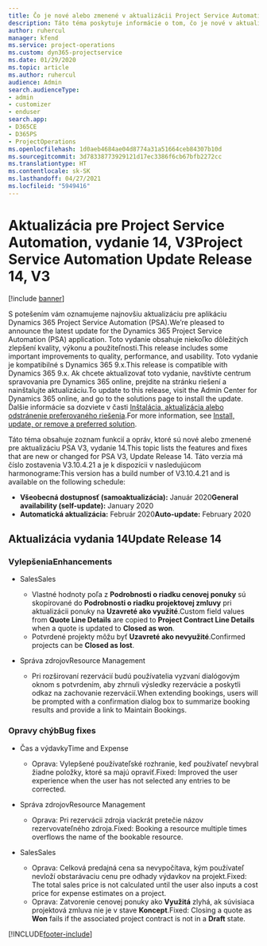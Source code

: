 ```yaml
---
title: Čo je nové alebo zmenené v aktualizácii Project Service Automation, vydanie 14, V3
description: Táto téma poskytuje informácie o tom, čo je nové v aktualizácii Project Service Automation, vydanie 14, V3.
author: ruhercul
manager: kfend
ms.service: project-operations
ms.custom: dyn365-projectservice
ms.date: 01/29/2020
ms.topic: article
ms.author: ruhercul
audience: Admin
search.audienceType:
- admin
- customizer
- enduser
search.app:
- D365CE
- D365PS
- ProjectOperations
ms.openlocfilehash: 1d0aeb4684ae04d8774a31a51664ceb84307b10d
ms.sourcegitcommit: 3d78338773929121d17ec3386f6cb67bfb2272cc
ms.translationtype: HT
ms.contentlocale: sk-SK
ms.lasthandoff: 04/27/2021
ms.locfileid: "5949416"
---
```

# <a name="project-service-automation-update-release-14-v3"></a><span data-ttu-id="66075-103">Aktualizácia pre Project Service Automation, vydanie 14, V3</span><span class="sxs-lookup"><span data-stu-id="66075-103">Project Service Automation Update Release 14, V3</span></span>

[!include [banner](../includes/psa-now-project-operations.md)]

<span data-ttu-id="66075-104">S potešením vám oznamujeme najnovšiu aktualizáciu pre aplikáciu Dynamics 365 Project Service Automation (PSA).</span><span class="sxs-lookup"><span data-stu-id="66075-104">We’re pleased to announce the latest update for the Dynamics 365 Project Service Automation (PSA) application.</span></span> <span data-ttu-id="66075-105">Toto vydanie obsahuje niekoľko dôležitých zlepšení kvality, výkonu a použiteľnosti.</span><span class="sxs-lookup"><span data-stu-id="66075-105">This release includes some important improvements to quality, performance, and usability.</span></span> <span data-ttu-id="66075-106">Toto vydanie je kompatibilné s Dynamics 365 9.x.</span><span class="sxs-lookup"><span data-stu-id="66075-106">This release is compatible with Dynamics 365 9.x.</span></span> <span data-ttu-id="66075-107">Ak chcete aktualizovať toto vydanie, navštívte centrum spravovania pre Dynamics 365 online, prejdite na stránku riešení a nainštalujte aktualizáciu.</span><span class="sxs-lookup"><span data-stu-id="66075-107">To update to this release, visit the Admin Center for Dynamics 365 online, and go to the solutions page to install the update.</span></span> <span data-ttu-id="66075-108">Ďalšie informácie sa dozviete v časti [Inštalácia, aktualizácia alebo odstránenie preferovaného riešenia](/power-platform/admin/install-remove-preferred-solution).</span><span class="sxs-lookup"><span data-stu-id="66075-108">For more information, see [Install, update, or remove a preferred solution](/power-platform/admin/install-remove-preferred-solution).</span></span>

<span data-ttu-id="66075-109">Táto téma obsahuje zoznam funkcií a opráv, ktoré sú nové alebo zmenené pre aktualizáciu PSA V3, vydanie 14.</span><span class="sxs-lookup"><span data-stu-id="66075-109">This topic lists the features and fixes that are new or changed for PSA V3, Update Release 14.</span></span> <span data-ttu-id="66075-110">Táto verzia má číslo zostavenia V3.10.4.21 a je k dispozícii v nasledujúcom harmonograme:</span><span class="sxs-lookup"><span data-stu-id="66075-110">This version has a build number of V3.10.4.21 and is available on the following schedule:</span></span>

- <span data-ttu-id="66075-111">**Všeobecná dostupnosť (samoaktualizácia):** Január 2020</span><span class="sxs-lookup"><span data-stu-id="66075-111">**General availability (self-update):** January 2020</span></span>
- <span data-ttu-id="66075-112">**Automatická aktualizácia:** Február 2020</span><span class="sxs-lookup"><span data-stu-id="66075-112">**Auto-update:** February 2020</span></span>

## <a name="update-release-14"></a><span data-ttu-id="66075-113">Aktualizácia vydania 14</span><span class="sxs-lookup"><span data-stu-id="66075-113">Update Release 14</span></span>

### <a name="enhancements"></a><span data-ttu-id="66075-114">Vylepšenia</span><span class="sxs-lookup"><span data-stu-id="66075-114">Enhancements</span></span>

- <span data-ttu-id="66075-115">Sales</span><span class="sxs-lookup"><span data-stu-id="66075-115">Sales</span></span>

     - <span data-ttu-id="66075-116">Vlastné hodnoty poľa z **Podrobnosti o riadku cenovej ponuky** sú skopírované do **Podrobnosti o riadku projektovej zmluvy** pri aktualizácii ponuky na **Uzavreté ako využité**.</span><span class="sxs-lookup"><span data-stu-id="66075-116">Custom field values from **Quote Line Details** are copied to **Project Contract Line Details** when a quote is updated to **Closed as won**.</span></span>
     - <span data-ttu-id="66075-117">Potvrdené projekty môžu byť **Uzavreté ako nevyužité**.</span><span class="sxs-lookup"><span data-stu-id="66075-117">Confirmed projects can be **Closed as lost**.</span></span>

- <span data-ttu-id="66075-118">Správa zdrojov</span><span class="sxs-lookup"><span data-stu-id="66075-118">Resource Management</span></span>

     - <span data-ttu-id="66075-119">Pri rozširovaní rezervácií budú používatelia vyzvaní dialógovým oknom s potvrdením, aby zhrnuli výsledky rezervácie a poskytli odkaz na zachovanie rezervácií.</span><span class="sxs-lookup"><span data-stu-id="66075-119">When extending bookings, users will be prompted with a confirmation dialog box to summarize booking results and provide a link to Maintain Bookings.</span></span>


### <a name="bug-fixes"></a><span data-ttu-id="66075-120">Opravy chýb</span><span class="sxs-lookup"><span data-stu-id="66075-120">Bug fixes</span></span>

- <span data-ttu-id="66075-121">Čas a výdavky</span><span class="sxs-lookup"><span data-stu-id="66075-121">Time and Expense</span></span>

     - <span data-ttu-id="66075-122">Oprava: Vylepšené používateľské rozhranie, keď používateľ nevybral žiadne položky, ktoré sa majú opraviť.</span><span class="sxs-lookup"><span data-stu-id="66075-122">Fixed: Improved the user experience when the user has not selected any entries to be corrected.</span></span>

- <span data-ttu-id="66075-123">Správa zdrojov</span><span class="sxs-lookup"><span data-stu-id="66075-123">Resource Management</span></span>

     - <span data-ttu-id="66075-124">Oprava: Pri rezervácii zdroja viackrát pretečie názov rezervovateľného zdroja.</span><span class="sxs-lookup"><span data-stu-id="66075-124">Fixed: Booking a resource multiple times overflows the name of the bookable resource.</span></span>

- <span data-ttu-id="66075-125">Sales</span><span class="sxs-lookup"><span data-stu-id="66075-125">Sales</span></span>

     - <span data-ttu-id="66075-126">Oprava: Celková predajná cena sa nevypočítava, kým používateľ nevloží obstarávaciu cenu pre odhady výdavkov na projekt.</span><span class="sxs-lookup"><span data-stu-id="66075-126">Fixed: The total sales price is not calculated until the user also inputs a cost price for expense estimates on a project.</span></span>
     - <span data-ttu-id="66075-127">Oprava: Zatvorenie cenovej ponuky ako **Využitá** zlyhá, ak súvisiaca projektová zmluva nie je v stave **Koncept**.</span><span class="sxs-lookup"><span data-stu-id="66075-127">Fixed: Closing a quote as **Won** fails if the associated project contract is not in a **Draft** state.</span></span>



[!INCLUDE[footer-include](../includes/footer-banner.md)]